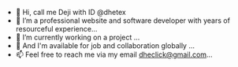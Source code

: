 - 👋 Hi, call me Deji with ID @dhetex
- 👀 I’m a professional website and software developer with years of resourceful experience...
- 🌱 I’m currently working on a project ...
- 💞️ And I'm available for job and collaboration globally ...
- 📫 Feel free to reach me via my email dheclick@gmail.com...

<!---
dhetex/dhetex is a ✨ special ✨ repository because its `README.md` (this file) appears on your GitHub profile.
You can click the Preview link to take a look at your changes.
--->
